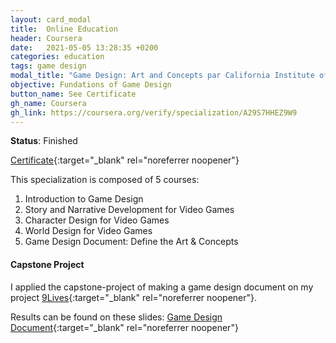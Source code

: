```yaml
---
layout: card_modal
title:  Online Education
header: Coursera 
date:   2021-05-05 13:28:35 +0200
categories: education
tags: game design
modal_title: "Game Design: Art and Concepts par California Institute of the Arts"
objective: Fundations of Game Design
button_name: See Certificate
gh_name: Coursera
gh_link: https://coursera.org/verify/specialization/A29S7HHEZ9W9
---
```


__Status__: Finished

[Certificate](https://coursera.org/verify/specialization/A29S7HHEZ9W9){:target="_blank" rel="noreferrer noopener"}

This specialization is composed of 5 courses:
1. Introduction to Game Design 
2. Story and Narrative Development for Video Games
3. Character Design for Video Games
4. World Design for Video Games
5. Game Design Document: Define the Art & Concepts

#### Capstone Project

I applied the capstone-project of making a game design document on my project [9Lives](./projects_cpp.md){:target="_blank" rel="noreferrer noopener"}. 

Results can be found on these slides: [Game Design Document](https://drive.google.com/file/d/1O0Ac06Ke82EVLZGDs-N7JoixQQ94ngwD/view?usp=sharing){:target="_blank" rel="noreferrer noopener"}